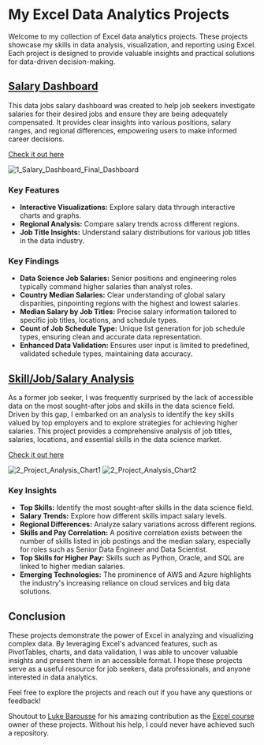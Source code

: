 # My Excel Data Analytics Projects

Welcome to my collection of Excel data analytics projects. These projects showcase my skills in data analysis, visualization, and reporting using Excel. Each project is designed to provide valuable insights and practical solutions for data-driven decision-making.

## [Salary Dashboard](/Project_1%20-%20Dashboard/)

This data jobs salary dashboard was created to help job seekers investigate salaries for their desired jobs and ensure they are being adequately compensated. It provides clear insights into various positions, salary ranges, and regional differences, empowering users to make informed career decisions.

[Check it out here](/Project_1%20-%20Dashboard/)

![1_Salary_Dashboard_Final_Dashboard](https://github.com/user-attachments/assets/5edbfede-27f8-41a5-b005-ea01949c566a)

### Key Features

- **Interactive Visualizations:** Explore salary data through interactive charts and graphs.
- **Regional Analysis:** Compare salary trends across different regions.
- **Job Title Insights:** Understand salary distributions for various job titles in the data industry.

### Key Findings

- **Data Science Job Salaries:** Senior positions and engineering roles typically command higher salaries than analyst roles.
- **Country Median Salaries:** Clear understanding of global salary disparities, pinpointing regions with the highest and lowest salaries.
- **Median Salary by Job Titles:** Precise salary information tailored to specific job titles, locations, and schedule types.
- **Count of Job Schedule Type:** Unique list generation for job schedule types, ensuring clean and accurate data representation.
- **Enhanced Data Validation:** Ensures user input is limited to predefined, validated schedule types, maintaining data accuracy.

## [Skill/Job/Salary Analysis](/Project_2%20-%20Analysis)

As a former job seeker, I was frequently surprised by the lack of accessible data on the most sought-after jobs and skills in the data science field. Driven by this gap, I embarked on an analysis to identify the key skills valued by top employers and to explore strategies for achieving higher salaries. This project provides a comprehensive analysis of job titles, salaries, locations, and essential skills in the data science market.

[Check it out here](/Project_2%20-%20Analysis)

![2_Project_Analysis_Chart1](https://github.com/user-attachments/assets/e08ecc37-58bd-4f54-968e-75e5504babcb)
![2_Project_Analysis_Chart2](https://github.com/user-attachments/assets/6c9fadb6-2b2d-4dbb-8186-53c3e01e12a4)

### Key Insights

- **Top Skills:** Identify the most sought-after skills in the data science field.
- **Salary Trends:** Explore how different skills impact salary levels.
- **Regional Differences:** Analyze salary variations across different regions.
- **Skills and Pay Correlation:** A positive correlation exists between the number of skills listed in job postings and the median salary, especially for roles such as Senior Data Engineer and Data Scientist.
- **Top Skills for Higher Pay:** Skills such as Python, Oracle, and SQL are linked to higher median salaries.
- **Emerging Technologies:** The prominence of AWS and Azure highlights the industry's increasing reliance on cloud services and big data solutions.

## Conclusion

These projects demonstrate the power of Excel in analyzing and visualizing complex data. By leveraging Excel's advanced features, such as PivotTables, charts, and data validation, I was able to uncover valuable insights and present them in an accessible format. I hope these projects serve as a useful resource for job seekers, data professionals, and anyone interested in data analytics.

Feel free to explore the projects and reach out if you have any questions or feedback!

Shoutout to [Luke Barousse](https://www.lukebarousse.com/) for his amazing contribution as the [Excel course](https://www.youtube.com/watch?v=pCJ15nGFgVg&t=1s) owner of these projects. Without his help, I could never have achieved such a repository.
